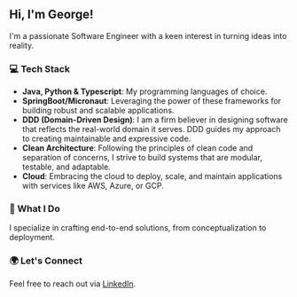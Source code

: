 ## Hi, I'm George!

I'm a passionate Software Engineer with a keen interest in turning ideas into reality.

### 💻 Tech Stack

- **Java, Python & Typescript**: My programming languages of choice.
- **SpringBoot/Micronaut**: Leveraging the power of these frameworks for building robust and scalable applications.
- **DDD (Domain-Driven Design)**: I am a firm believer in designing software that reflects the real-world domain it serves. DDD guides my approach to creating maintainable and expressive code.
- **Clean Architecture**: Following the principles of clean code and separation of concerns, I strive to build systems that are modular, testable, and adaptable.
- **Cloud**: Embracing the cloud to deploy, scale, and maintain applications with services like AWS, Azure, or GCP.

### 🚀 What I Do

I specialize in crafting end-to-end solutions, from conceptualization to deployment.

### 🌍 Let's Connect

Feel free to reach out via [LinkedIn](https://www.linkedin.com/in/george-berar-b62a45105/).

